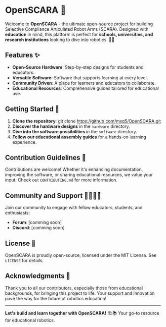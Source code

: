 # OpenSCARA 🤖

Welcome to **OpenSCARA** - the ultimate open-source project for building Selective Compliance Articulated Robot Arms (SCARA). Designed with **education** in mind, this platform is perfect for **schools, universities, and research institutions** looking to dive into robotics. 🏫🔬

## Features ✨
- **Open-Source Hardware**: Step-by-step designs for students and educators.
- **Versatile Software**: Software that supports learning at every level.
- **Community Driven**: A place for learners and educators to collaborate.
- **Educational Resources**: Comprehensive guides tailored for educational use.

## Getting Started 🚀
1. **Clone the repository**: git clone https://github.com/mxq5/OpenSCARA.git
2. **Discover the hardware designs** in the `hardware` directory.
3. **Dive into the software possibilities** in the `software` directory.
4. **Follow our educational assembly guides** for a hands-on learning experience.

## Contribution Guidelines 🤝
Contributions are welcome! Whether it's enhancing documentation, improving the software, or sharing educational resources, we value your input. Check out `CONTRIBUTING.md` for more information.

## Community and Support 👨‍👩‍👧‍👦
Join our community to engage with fellow educators, students, and enthusiasts:
- **Forum**: [comming soon]
- **Discord**: [comming soon]

## License 📜
OpenSCARA is proudly open-source, licensed under the MIT License. See `LICENSE` for details.

## Acknowledgments 👏
Thank you to all our contributors, especially those from educational backgrounds, for bringing this project to life. Your support and innovation pave the way for the future of robotics education!

---

**Let's build and learn together with OpenSCARA!** 🏗️📚 Your go-to resource for educational robotics.
